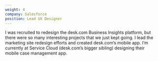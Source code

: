 ```yaml
---
weight: 4
company: Salesforce
position: Lead UX Designer
---
```

I was recruited to redesign the desk.com Business Insights platform, but there were so many interesting projects that we just kept going. I lead the marketing site redesign efforts and created desk.com’s mobile app. I’m currently at Service Cloud (desk.com’s bigger sibling) designing their mobile case management app.
